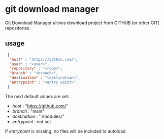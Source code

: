 # git download manager

Git Download Manager allows download project from GITHUB (or other GIT) repositories.

## usage

```json
 {
  "host" : "https://github.com/",
  "user" : "<user>", 
  "repository" : "<repo>",
  "branch" : "<branch>",
  "destination" : "<destination>", 
  "entrypoint" : "<entry point>"
 }
```

The next default values are set:

 - _host_ : "https://github.com/"
 - _branch_ : "main"
 - _destination_ : "./modules/"
 - _entrypoint_ : not set

 If _entrypoint_ is missing, no files will be included to autoload.